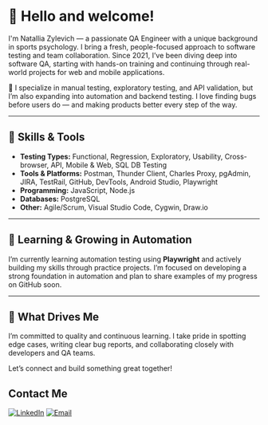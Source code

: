 # 👋 Hello and welcome!

I'm Natallia Zylevich — a passionate QA Engineer with a unique background in sports psychology. I bring a fresh, people-focused approach to software testing and team collaboration. Since 2021, I’ve been diving deep into software QA, starting with hands-on training and continuing through real-world projects for web and mobile applications.

💼 I specialize in manual testing, exploratory testing, and API validation, but I’m also expanding into automation and backend testing. I love finding bugs before users do — and making products better every step of the way.

---

## 🧪 Skills & Tools

- **Testing Types:** Functional, Regression, Exploratory, Usability, Cross-browser, API, Mobile & Web, SQL DB Testing  
- **Tools & Platforms:** Postman, Thunder Client, Charles Proxy, pgAdmin, JIRA, TestRail, GitHub, DevTools, Android Studio, Playwright
- **Programming:** JavaScript, Node.js  
- **Databases:** PostgreSQL  
- **Other:** Agile/Scrum, Visual Studio Code, Cygwin, Draw.io

---

## 🤖 Learning & Growing in Automation

I’m currently learning automation testing using **Playwright** and actively building my skills through practice projects. I’m focused on developing a strong foundation in automation and plan to share examples of my progress on GitHub soon.

---

## 🎯 What Drives Me

I’m committed to quality and continuous learning. I take pride in spotting edge cases, writing clear bug reports, and collaborating closely with developers and QA teams.


Let’s connect and build something great together!

## Contact Me

[![LinkedIn](https://img.shields.io/badge/LinkedIn-0077B5?style=for-the-badge&logo=linkedin&logoColor=white)](https://www.linkedin.com/in/YOUR-LINKEDIN-USERNAME/)
[![Email](https://img.shields.io/badge/Email-D14836?style=for-the-badge&logo=gmail&logoColor=white)](mailto:natallia.zylevich@gmail.com)

